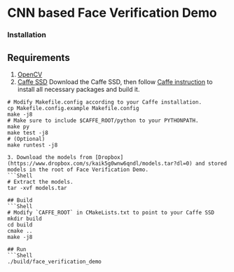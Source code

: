 # CNN based Face Verification Demo


### Installation

## Requirements
1. [OpenCV](https://github.com/opencv/opencv)
2. [Caffe SSD](https://github.com/weiliu89/caffe/tree/ssd)
Download the Caffe SSD, then follow [Caffe instruction](http://caffe.berkeleyvision.org/installation.html) to install all necessary packages and build it.
  ```Shell
  # Modify Makefile.config according to your Caffe installation.
  cp Makefile.config.example Makefile.config
  make -j8
  # Make sure to include $CAFFE_ROOT/python to your PYTHONPATH.
  make py
  make test -j8
  # (Optional)
  make runtest -j8

3. Download the models from [Dropbox](https://www.dropbox.com/s/kaik5g0wnw6qndl/models.tar?dl=0) and stored models in the root of Face Verification Demo.
  ```Shell
  # Extract the models.
  tar -xvf models.tar

## Build
  ```Shell
  # Modify `CAFFE_ROOT` in CMakeLists.txt to point to your Caffe SSD
  mkdir build
  cd build
  cmake ..
  make -j8

## Run
  ```Shell
  ./build/face_verification_demo
